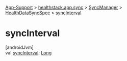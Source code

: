 
[App-Support](../../../../index.html) > [healthstack.app.sync](../../index.html) > [SyncManager](../index.html) > [HealthDataSyncSpec](index.html) > [syncInterval](sync-interval.html)



# syncInterval



[androidJvm]\
val [syncInterval](sync-interval.html): [Long](https://kotlinlang.org/api/latest/jvm/stdlib/kotlin/-long/index.html)




